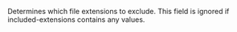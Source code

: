 Determines which file extensions to exclude. This field is ignored if included-extensions contains any values.
